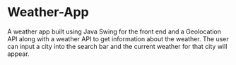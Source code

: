# Weather-App
A weather app built using Java Swing for the front end and a Geolocation API along with a weather API to get information about the weather.
The user can input a city into the search bar and the current weather for that city will appear. 
